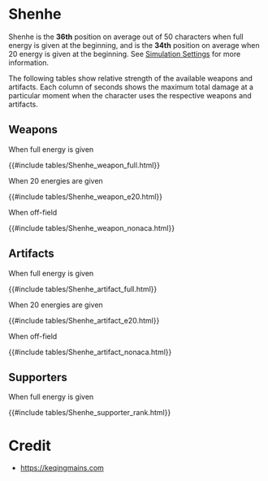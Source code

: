 # Shenhe

Shenhe is the **36th** position on average out of 50
characters when full energy is given at the beginning, and is the
**34th** position on average when 20 energy is given at the
beginning. See [Simulation Settings](./simulation_settings.md) for more
information.

The following tables show relative strength of the available weapons and
artifacts. Each column of seconds shows the maximum total damage at a
particular moment when the character uses the respective weapons and
artifacts.

## Weapons

When full energy is given

{{#include tables/Shenhe_weapon_full.html}}

When 20 energies are given

{{#include tables/Shenhe_weapon_e20.html}}

When off-field

{{#include tables/Shenhe_weapon_nonaca.html}}

## Artifacts

When full energy is given

{{#include tables/Shenhe_artifact_full.html}}

When 20 energies are given

{{#include tables/Shenhe_artifact_e20.html}}

When off-field

{{#include tables/Shenhe_artifact_nonaca.html}}

## Supporters

When full energy is given

{{#include tables/Shenhe_supporter_rank.html}}

# Credit

- <https://keqingmains.com>
